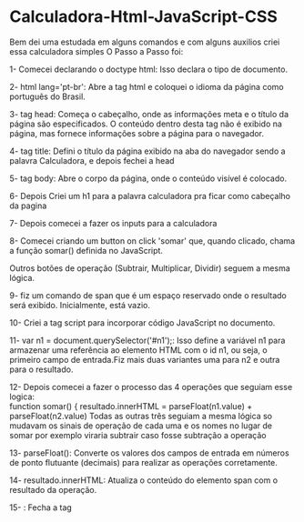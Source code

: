 # Calculadora-Html-JavaScript-CSS
Bem dei uma estudada em alguns comandos e com alguns auxilios criei essa calculadora simples
O Passo a Passo foi: 

1- Comecei declarando o doctype html: Isso declara o tipo de documento.

2- html lang='pt-br': Abre a tag html e coloquei o idioma da página como português do Brasil.

3- tag head: Começa o cabeçalho, onde as informações meta e o título da página são especificados. O conteúdo dentro desta tag não é exibido na página, mas fornece informações sobre a página para o navegador.

4- tag title: Defini o título da página exibido na aba do navegador sendo a palavra Calculadora, e depois fechei a head

5- tag body: Abre o corpo da página, onde o conteúdo visível é colocado.

6- Depois Criei um h1 para a palavra calculadora pra ficar como cabeçalho da pagina

7- Depois comecei a fazer os inputs para a calculadora 

8- Comecei criando um button on click 'somar' que, quando clicado, chama a função somar() definida no JavaScript.

Outros botões de operação (Subtrair, Multiplicar, Dividir) seguem a mesma lógica.

9- fiz um comando de span que é um espaço reservado onde o resultado será exibido. Inicialmente, está vazio.

10- Criei a tag script para incorporar código JavaScript no documento.

11- var n1 = document.querySelector('#n1');: Isso define a variável n1 para armazenar uma referência ao elemento HTML com o id n1, ou seja, o primeiro campo de entrada.Fiz mais duas variantes uma para n2 e outra para o resultado.

12- Depois comecei a fazer o processo das 4 operações que seguiam esse logica:                                              
  function somar() {
            resultado.innerHTML = parseFloat(n1.value) + parseFloat(n2.value)
Todas as outras três seguiam a mesma lógica so mudavam os sinais de operação de cada uma e os nomes no lugar de somar por exemplo viraria subtrair caso fosse subtração a operação

13- parseFloat(): Converte os valores dos campos de entrada em números de ponto flutuante (decimais) para realizar as operações corretamente.

14- resultado.innerHTML: Atualiza o conteúdo do elemento span com o resultado da operação.

15- </script>: Fecha a tag <script>.

16- Fechei as Tags Body e Html

Extra: Não Cheguei a colocar a parte de CSS por que é mais por estilo de cada um fazer do seu proprio gosto
Agora para o css funcionar vc precisar criar um index.css e no index.html criar um caminho para acessar ele usandp = link rell='' href='' type=''
